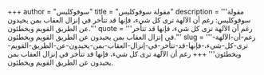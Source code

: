 +++
author = "سوفوكليس"
title = "مقولة سوفوكليس"
description = '''مقولة سوفوكليس: رغم أن الآلهة ترى كل شيء، فإنها قد تتأخر في إنزال العقاب بمن يحيدون عن الطريق القويم ويخطئون.'''
quote = '''رغم أن الآلهة ترى كل شيء، فإنها قد تتأخر في إنزال العقاب بمن يحيدون عن الطريق القويم ويخطئون.'''
slug = '''رغم-أن-الآلهة-ترى-كل-شيء،-فإنها-قد-تتأخر-في-إنزال-العقاب-بمن-يحيدون-عن-الطريق-القويم-ويخطئون'''
+++
رغم أن الآلهة ترى كل شيء، فإنها قد تتأخر في إنزال العقاب بمن يحيدون عن الطريق القويم ويخطئون.

